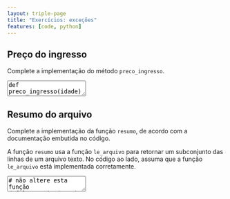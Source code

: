 ```yaml
---
layout: triple-page
title: "Exercícios: exceções"
features: [code, python]
---
```


## Preço do ingresso
<!-- raise -->

Complete a implementação do método `preco_ingresso`.

<textarea class="code lang-python">
def preco_ingresso(idade):
  '''
  Retorna o preço do ingresso para um comprador
  com determinada idade. Ingressos só podem ser
  vendidos para pessoas com idade entre 18 e 140
  anos. Caso uma idade fora dessa faixa seja
  passada, é lançada uma exceção ValueError.
  '''
  if idade >= 18 and idade <= 60:
    return 30.0
  elif idade > 60 and idade <= 140:
    return 15.0

### Testes
import unittest
from unittest import mock

class TestResumo(unittest.TestCase):
  def test_valores_validos(self):
    self.assertEqual(preco_ingresso(18), 30.0)
    self.assertEqual(preco_ingresso(60), 30.0)
    self.assertEqual(preco_ingresso(61), 15.0)
    self.assertEqual(preco_ingresso(140), 15.0)

  def test_valores_invalidos(self):
    with self.assertRaises(ValueError):
      preco_ingresso(17)
    with self.assertRaises(ValueError):
      preco_ingresso(0)
    with self.assertRaises(ValueError):
      preco_ingresso(141)

if __name__ == '__main__':
  import sys
  unittest.main(exit=False)
</textarea>

## Resumo do arquivo
<!-- try/except -->

Complete a implementação da função `resumo`, de acordo com a documentação embutida no código.

A função `resumo` usa a função `le_arquivo` para retornar um subconjunto das linhas de um arquivo texto. No código ao lado, assuma que a função `le_arquivo` está implementada corretamente.

<textarea class="code lang-python">
# não altere esta função
def le_arquivo(nome):
  '''Retorna uma lista de linhas de um arquivo.
  Se o arquivo não existir, lança a exceção
  FileNotFoundError.

  :param nome: nome do arquivo
  '''
  if nome == 'ajuda.txt':
    return ['ajuda', '===', '', 'fim']
  else:
    raise FileNotFoundError()

# Complete a implementação desta função
def resumo(nome_arquivo, n):
  '''Retorna as n primeiras linhas de um
  arquivo, se existir. Se o arquivo não
  existir, retorna a string "Não
  encontrado".

  :param nome_arquivo: nome do arquivo
  :param n: número de linhas
  '''
  linhas = le_arquivo(nome_arquivo)
  return linhas[0:n]

## Exemplo
# r = resumo('ajuda.txt', 2)
# print(r)

### Testes
import unittest
from unittest import mock

class TestResumo(unittest.TestCase):
  def test_le_arquivo_nao_foi_alterada(self):
    exp = ['ajuda', '===', '', 'fim']
    res = le_arquivo('ajuda.txt')
    self.assertEqual(res, exp)

    try:
      le_arquivo('ajuda123.txt')
      self.fail()
    except FileNotFoundError:
      pass
  
  @mock.patch('__main__.le_arquivo',
      return_value=[32,6,7,4,67,8,4])
  def test_resumo_ok(self, _):
    ret = resumo('seila.md', 5)
    self.assertEqual(ret, [32,6,7,4,67])

  @mock.patch('__main__.le_arquivo',
      side_effect=FileNotFoundError())
  def test_resumo_file_not_found(self, _):
    ret = resumo('seila.md', 5)
    self.assertEqual(ret, 'Não encontrado')

  @mock.patch('__main__.le_arquivo',
      side_effect=PermissionError())
  def test_resumo_outra_excecao(self, _):
    try:
      ret = resumo('seila.md', 5)
    except Exception:
      pass
    else:
      self.fail('Outras exceções não devem ser tratadas')

if __name__ == '__main__':
  import sys
  unittest.main(exit=False)
</textarea>
